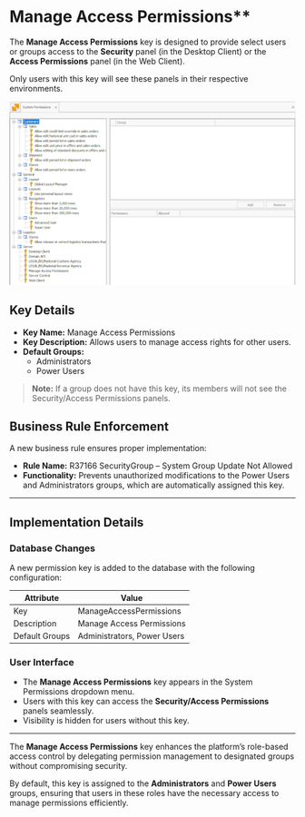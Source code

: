 # Manage Access Permissions**

The **Manage Access Permissions** key is designed to provide select users or groups access to the **Security** panel (in the Desktop Client) or the **Access Permissions** panel (in the Web Client). 

Only users with this key will see these panels in their respective environments.

![pictures](pictures/System_permissions_overview.png)

## **Key Details**
- **Key Name:** Manage Access Permissions
- **Key Description:** Allows users to manage access rights for other users.
- **Default Groups:**
  - Administrators
  - Power Users

> **Note:** If a group does not have this key, its members will not see the Security/Access Permissions panels.

## **Business Rule Enforcement**
A new business rule ensures proper implementation:
- **Rule Name:** R37166 SecurityGroup – System Group Update Not Allowed
- **Functionality:** Prevents unauthorized modifications to the Power Users and Administrators groups, which are automatically assigned this key.

---

## **Implementation Details**

### **Database Changes**
A new permission key is added to the database with the following configuration:

| Attribute        | Value                            |
|------------------|----------------------------------|
| Key              | ManageAccessPermissions         |
| Description      | Manage Access Permissions       |
| Default Groups   | Administrators, Power Users     |


### **User Interface**
- The **Manage Access Permissions** key appears in the System Permissions dropdown menu.
- Users with this key can access the **Security/Access Permissions** panels seamlessly.
- Visibility is hidden for users without this key.

---

The **Manage Access Permissions** key enhances the platform’s role-based access control by delegating permission management to designated groups without compromising security. 

By default, this key is assigned to the **Administrators** and **Power Users** groups, ensuring that users in these roles have the necessary access to manage permissions efficiently.
